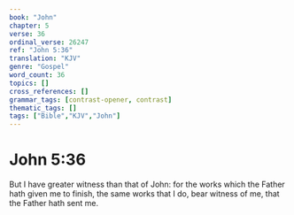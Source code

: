 ```yaml
---
book: "John"
chapter: 5
verse: 36
ordinal_verse: 26247
ref: "John 5:36"
translation: "KJV"
genre: "Gospel"
word_count: 36
topics: []
cross_references: []
grammar_tags: [contrast-opener, contrast]
thematic_tags: []
tags: ["Bible","KJV","John"]
---
```


# John 5:36

But I have greater witness than that of John: for the works which the Father hath given me to finish, the same works that I do, bear witness of me, that the Father hath sent me.
